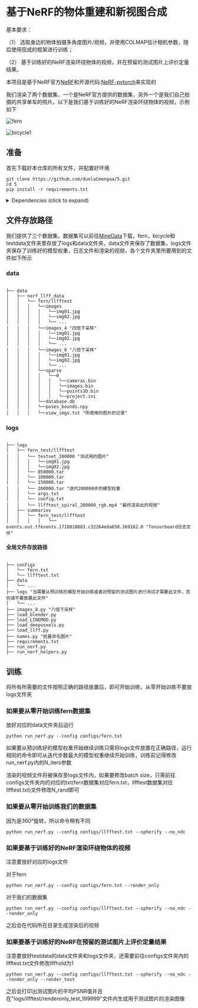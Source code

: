# 基于NeRF的物体重建和新视图合成

基本要求：

（1） 选取身边的物体拍摄多角度图片/视频，并使用COLMAP估计相机参数，随后使用现成的框架进行训练；

（2） 基于训练好的NeRF渲染环绕物体的视频，并在预留的测试图片上评价定量结果。

本项目是基于NeRF官方[NeRF](http://www.matthewtancik.com/nerf)和开源代码:[NeRF-pytorch](https://github.com/yenchenlin/nerf-pytorch)来实现的

我们渲染了两个数据集，一个是NeRF官方提供的数据集，另外一个是我们自己拍摄的共享单车的照片。以下是我们基于训练好的NeRF渲染环绕物体的视频，示例如下

![fern](https://github.com/duolaCmengaa/5/assets/145974277/9ac8e55e-9a1d-493b-adc6-61481bd89280)

![bicycle1](https://github.com/duolaCmengaa/5/assets/145974277/d9cf1779-b3ea-408e-830a-79c922681c98)



## 准备
首先下载好本仓库的所有文件，并配置好环境

```
git clone https://github.com/duolaCmengaa/5.git
cd 5
pip install -r requirements.txt
```

<details>
  <summary> Dependencies (click to expand) </summary>
  
  ## Dependencies
  - PyTorch 
  - matplotlib
  - numpy
  - imageio
  - imageio-ffmpeg
  - configargparse
  - ImageMagick


</details>



## 文件存放路径
我们提供了三个数据集，数据集可以前往[MineData](https://drive.google.com/drive/folders/1JcWnWqofrvRd6TWf9Ix0hpnNLA0eoJkg)下载，fern，bicycle和testdata文件夹里存放了logs和data文件夹，data文件夹保存了数据集，logs文件夹保存了训练好的模型权重，日志文件和渲染的视频，各个文件夹里所要用到的文件如下所示

### data

```
                                                                                      
├── data                                                                                                                                                                                               
│   ├── nerf_llff_data                                                                                                  
│   │   └── fern/llfftest                                                                                                                             
│   │   │   └──images   
│   │   │   │   └──img01.jpg
│   │   │   │   └──img02.jpg
│   │   │   │   └── ...
│   │   │   └──images_4 "四倍下采样"
│   │   │   │   └──img01.jpg
│   │   │   │   └──img02.jpg
│   │   │   │   └── ...
│   │   │   └──images_8 "八倍下采样"
│   │   │   │   └──img01.jpg
│   │   │   │   └──img02.jpg
│   │   │   │   └── ...
│   │   │   └──sparse
│   │   │   │   └──0
│   │   │   │   │   └──cameras.bin
│   │   │   │   │   └──images.bin
│   │   │   │   │   └──points3D.bin
│   │   │   │   │   └──project.ini
│   │   │   └──database.db 
│   │   │   └──poses_bounds.npy
│   │   │   └──view_imgs.txt "所使用的图片的记录"  
```

### logs

```
                                                                                      
├── logs                                                                                                                                                                                               
│   ├── fern_test/llfftest 
│   │   └── testset_200000 "测试用的图片"
│   │   │   └──img01.jpg
│   │   │   └──img02.jpg
│   │   └── 050000.tar
│   │   └── 100000.tar
│   │   └── 150000.tar
│   │   └── 200000.tar "迭代200000步的模型权重
│   │   └── args.txt
│   │   └── config.txt
│   │   └── llfftest_spiral_200000_rgb.mp4 "最终渲染出的视频"
│   ├── summaries                                                                                                
│   │   └── fern_test/llfftest
│   │   │   │   └── events.out.tfevents.1718818883.c32264eda658.369162.0 "Tensorboard日志文件"                                                                                                                        

```

#### 全局文件存放路径

```
                                                                                      
├── configs                                                                                                                                                                                    │   └── fern.txt
│   └── llfftest.txt       
├── data
│   └── ...
├── logs "当需要从预训练的模型开始训练或者对预留的测试图片进行测试才需要此文件，否则请不要放置此文件"
│   └── ...
├── images_8.py "八倍下采样"
├── load_blender.py
├── load_LINEMOD.py
├── load_deepvoxels.py
├── load_llff.py
├── names.py "批量命名图片"
├── requirements.txt
├── run_nerf.py
├── run_nerf_helpers.py

```

## 训练

将所有所需要的文件按照正确的路径放置后，即可开始训练，从零开始训练不要放logs文件夹

### 如果要从零开始训练fern数据集

放好对应的data文件夹后运行

```
python run_nerf.py --config configs/fern.txt
```

如果要从预训练好的模型权重开始继续训练只需将logs文件放置在正确路径，运行相同的命令即可从迭代步数最大的模型权重继续开始训练，训练前记得修改run_nerf.py内的N_iters参数

渲染的视频文件将被保存至logs文件内，如果要修改batch size，只需前往configs文件夹内的对应的txt(fern数据集对应fern.txt，llfftest数据集对应llfftest.txt)文件修改N_rand即可

### 如果要从零开始训练我们的数据集

因为是360°旋转，所以命令稍有不同

```
python run_nerf.py --config configs/llfftest.txt --spherify --no_ndc
```

### 如果要基于训练好的NeRF渲染环绕物体的视频

注意要放好对应的logs文件

对于fern

```
python run_nerf.py --config configs/fern.txt --render_only
```

对于我们的数据集
```
python run_nerf.py --config configs/llfftest.txt --spherify --no_ndc --render_only
```
之后会在代码所在目录生成渲染后的视频


### 如果要基于训练好的NeRF在预留的测试图片上评价定量结果

注意要放好testdata的data文件夹和logs文件夹，还需要前往configs文件夹内的llfftest.txt文件修改llffhold为1


```
python run_nerf.py --config configs/llfftest.txt --spherify --no_ndc --render_only --render_test
```

之后会打印出测试图片的平均PSNR值并且在"logs/llfftest/renderonly_test_199999"文件内生成用于测试图片的渲染图像



